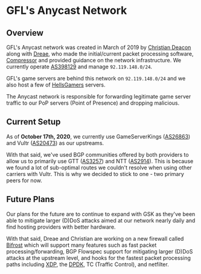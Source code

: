 # GFL's Anycast Network
## Overview
GFL's Anycast network was created in March of 2019 by [Christian Deacon](https://github.com/gamemann) along with [Dreae](https://github.com/Dreae), who made the initial/current packet processing software, [Compressor](https://github.com/Dreae/compressor) and provided guidance on the network infrastructure. We currently operate [AS398129](bgp.he.net/AS398129) and manage `92.119.148.0/24`.

GFL's game servers are behind this network on `92.119.148.0/24` and we also host a few of [HellsGamers](https://hellsgamers.com/) servers.

The Anycast network is responsible for forwarding legitimate game server traffic to our PoP servers (Point of Presence) and dropping malicious.

## Current Setup
As of **October 17th, 2020**, we currently use GameServerKings ([AS26863](https://bgp.he.net/AS26863)) and Vultr ([AS20473](https://bgp.he.net/AS20473)) as our upstreams.

With that said, we've used BGP communities offered by both providers to allow us to primarily use GTT ([AS3257](https://bgp.he.net/AS3257)) and NTT ([AS2914](https://bgp.he.net/AS2914)). This is because we found a lot of sub-optimal routes we couldn't resolve when using other carriers with Vultr. This is why we decided to stick to one - two primary peers for now.

## Future Plans
Our plans for the future are to continue to expand with GSK as they've been able to mitigate larger (D)DoS attacks aimed at our network nearly daily and find hosting providers with better hardware.

With that said, Dreae and Christian are working on a new firewall called [Bifrost](https://github.com/BifrostTeam) which will support many features such as fast packet processing/forwarding, BGP Flowspec support for mitigating larger (D)DoS attacks at the upstream level, and hooks for the fastest packet processing paths including [XDP](https://www.iovisor.org/technology/xdp), the [DPDK](https://www.dpdk.org/), TC (Traffic Control), and netfilter.